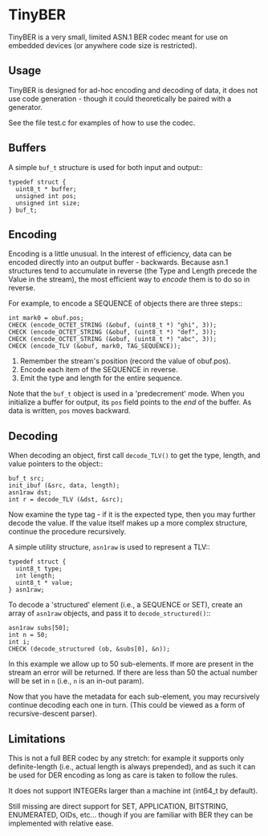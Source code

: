 
TinyBER
=======

TinyBER is a very small, limited ASN.1 BER codec meant for use on
embedded devices (or anywhere code size is restricted).

Usage
-----

TinyBER is designed for ad-hoc encoding and decoding of data, it does
not use code generation - though it could theoretically be paired with
a generator.

See the file test.c for examples of how to use the codec.

Buffers
-------

A simple ``buf_t`` structure is used for both input and output::

    typedef struct {
      uint8_t * buffer;
      unsigned int pos;
      unsigned int size;
    } buf_t;

Encoding
--------

Encoding is a little unusual.  In the interest of efficiency, data can
be encoded directly into an output buffer - backwards.  Because asn.1
structures tend to accumulate in reverse (the Type and Length precede
the Value in the stream), the most efficient way to *encode* them is to
do so in reverse.

For example, to encode a SEQUENCE of objects there are three steps::

    int mark0 = obuf.pos;
    CHECK (encode_OCTET_STRING (&obuf, (uint8_t *) "ghi", 3));
    CHECK (encode_OCTET_STRING (&obuf, (uint8_t *) "def", 3));
    CHECK (encode_OCTET_STRING (&obuf, (uint8_t *) "abc", 3));
    CHECK (encode_TLV (&obuf, mark0, TAG_SEQUENCE));

1. Remember the stream's position (record the value of obuf.pos).
2. Encode each item of the SEQUENCE in reverse.
3. Emit the type and length for the entire sequence.

Note that the ``buf_t`` object is used in a 'predecrement' mode. When
you initialize a buffer for output, its ``pos`` field points to the
*end* of the buffer.  As data is written, ``pos`` moves backward.


Decoding
--------

When decoding an object, first call ``decode_TLV()`` to get the type,
length, and value pointers to the object::

    buf_t src;
    init_ibuf (&src, data, length);
    asn1raw dst;
    int r = decode_TLV (&dst, &src);

Now examine the type tag - if it is the expected type, then you may
further decode the value.  If the value itself makes up a more complex
structure, continue the procedure recursively.

A simple utility structure, ``asn1raw`` is used to represent a TLV::

    typedef struct {
      uint8_t type;
      int length;
      uint8_t * value;
    } asn1raw;

To decode a 'structured' element (i.e., a SEQUENCE or SET), create an
array of ``asn1raw`` objects, and pass it to ``decode_structured()``::

    asn1raw subs[50];
    int n = 50;
    int i;
    CHECK (decode_structured (ob, &subs[0], &n));

In this example we allow up to 50 sub-elements.  If more are present
in the stream an error will be returned.  If there are less than 50
the actual number will be set in ``n`` (i.e., ``n`` is an in-out
param).

Now that you have the metadata for each sub-element, you may
recursively continue decoding each one in turn.  (This could be viewed
as a form of recursive-descent parser).

Limitations
-----------

This is not a full BER codec by any stretch: for example it supports
only definite-length (i.e., actual length is always prepended), and as
such it can be used for DER encoding as long as care is taken to
follow the rules.

It does not support INTEGERs larger than a machine int (int64_t by default).

Still missing are direct support for SET, APPLICATION, BITSTRING,
ENUMERATED, OIDs, etc... though if you are familiar with BER they can be
implemented with relative ease.

